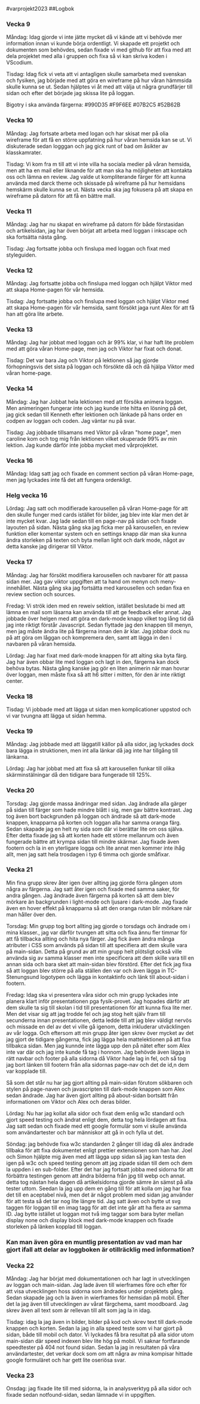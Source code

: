 #varprojekt2023
##Logbok

### Vecka 9
Måndag: Idag gjorde vi inte jätte mycket då vi kände att vi behövde mer information innan vi kunde börja ordentligt. Vi skapade ett projetkt och dokumenten som behövdes, sedan fixade vi med github för att fixa med att dela projektet med alla i gruppen och fixa så vi kan skriva koden i VScodium.

Tisdag: Idag fick vi veta att vi antagligen skulle samarbeta med svenskan och fysiken, jag började med att göra en wireframe på hur våran hämmsida skulle kunna se ut. Sedan hjälptes vi åt med att välja ut några grundfärjer till sidan och efter det började jag skissa lite på loggan.

Bigotry i ska använda färgerna: #990D35   #F9F6EE   #07B2C5   #52B62B

### Vecka 10
Måndag: Jag fortsate arbeta med logan och har skisat mer på olia wireframe för att få en större uppfatning på hur våran hemsida kan se ut. Vi diskuterade sedan logggan och jag gick runt of bad om åsikter av klasskamrater.

Tisdag: Vi kom fra m till att vi inte villa ha sociala medier på våran hemsida, men att ha en mail eller liknande för att man ska ha möjligheten att kontakta oss och lämna en review. Jag valde ut kompliterande färger för att kunna använda med darck theme och skissade på wireframe på hur hemsidans hemskärm skulle kunna se ut. Nästa vecka ska jag fokusera på att skapa en wireframe på datorn för att få en bättre mall.

### Vecka 11
Måndag: Jag har nu skapat en wireframe på datorn för både förstasidan och artikelsidan, jag har öven börjat att arbeta med loggan i inkscape och ska fortsätta nästa gång.

Tisdag: Jag fortsatte jobba och finslupa med loggan och fixat med styleguiden.

### Vecka 12
Måndag: Jag fortsatte jobba och finslupa med loggan och hjälpt Viktor med att skapa Home-pagen för vår hemsida.

Tisdag: Jag fortsatte jobba och finslupa med loggan och hjälpt Viktor med att skapa Home-pagen för vår hemsida, samt försökt jaga runt Alex för att få han att göra lite arbete.

### Vecka 13 
Måndag: Jag har jobbat med loggan och är 99% klar, vi har haft lite problem med att göra våran Home-page, men jag och Viktor har fixat och donat.

Tisdag: Det var bara Jag och Viktor på lektionen så jag gjorde förhopningsvis det sista på loggan och försökte då och då hjälpa Viktor med våran home-page.

### Vecka 14
Måndag: Jag har Jobbat hela lektionen med att försöka animera loggan. Men animeringen fungerar inte och jag kunde inte hitta en lösning på det, jag gick sedan till Kenneth efter lektionen och länkade på hans order en codpen av loggan och coden. Jag väntar nu på svar.

Tisdag: Jag jobbade tillsamans med Viktor på våran "home page", men caroline kom och tog mig från lektionen vilket okuperade 99% av min lektion. Jag kunde därför inte jobba mycket med vårprojektet.

### Vecka 16
Måndag: Idag satt jag och fixade en comment section på våran Home-page, men jag lyckades inte få det att fungera ordenkligt.

### Helg vecka 16
Lördag: Jag satt och modifierade karousellen på våran Home-page för att den skulle funger med cards istället för bilder, jag blev inte klar men det är inte mycket kvar. Jag lade sedan till en page-nav på sidan och fixade layouten på sidan. Nästa gång ska jag ficka mer på karousellen, en review funktion eller komentar system och en settings knapp där man ska kunna ändra storleken på texten och byta mellan light och dark mode, något av detta kanske jag dirigerar till Viktor.

### Vecka 17
Måndag: Jag har försökt modifiera karousellen och navbarer för att passa sidan mer. Jag gav viktor uppgiften att ta hand om menyn och meny-innehållet. Nästa gång ska jag fortsätta med karousellen och sedan fixa en review section och sources.

Fredag: Vi strök iden med en reweiv sektion, istället beslutade bi med att lämna en mail som läsarna kan använda till att ge feedback eller annat. Jag jobbade över helgen med att göra en dark-mode knapp vilket tog lång tid då jag inte riktigt förstår Javascript. Sedan flyttade jag den knappen till menyn, men jag måste ändra lite på färgerna innan den är klar. Jag jobbar dock nu på att göra om låggan och kompremera den, samt att lägga in den i navbaren på våran hemsida.

Lördag: Jag har fixat med dark-mode knappen för att alting ska byta färg. Jag har även obbar lite med loggan och lagt in den, färgerna kan dock behöva bytas. Nästa gång kanske jag gör en liten animerin när man hovrar över loggan, men måste fixa så att h6 sitter i mitten, för den är inte riktigt center.

### Vecka 18
Tisdag: Vi jobbade med att lägga ut sidan men komplicationer uppstod och vi var tvungna att lägga ut sidan hemma.

### Vecka 19
Måndag: Jag jobbade med att läggatill källor på alla sidor, jag lyckades dock bara lägga in struktionen, men int alla länkar då jag inte har tillgång till länkarna.

Lördag: Jag har jobbat med att fixa så att karousellen funkar till olika skärminstälningar då den tidigare bara fungerade till 125%.

### Vecka 20
Torsdag: Jag gjorde massa ändringar med sidan. Jag ändrade alla gärger på sidan till färger som hade mindre blått i sig, men gav bättre kontrast. Jag tog även bort backgrunden på loggan och ändrade så att dark-mode knappen, knapparna på korten och loggan alla har samma oranga färg. Sedan skapade jag en helt ny sida som där vi berättar lite om oss själva. Efter detta fixade jag så att korten hade ett större mellanrum och även fungerade bättre att krympa sidan till mindre skärmar. Jag fixade även footern och la in en yterligare logga och lite annat men kommer inte ihåg allt, men jag satt hela trosdagen i typ 6 timma och gjorde småfixar.

### Vecka 21
Min fina grupp skrev åter igen över allting jag gjorde förra gången utom några av färgerna. Jag satt åter igen och fixade med samma saker, för andra gången. Jag ändrade även färgerna på korten så att dem blev mörkare än backgrunden i light-mode och ljusare i dark-mode. Jag fixade även en hover effekt på knapparna så att den oranga rutan blir mörkare när man håller över den.

Torsdag: Min grupp tog bort allting jag gjorde o torsdags och ändrade om i mina klasser., jag var därför tvungen att sitta och fixa ännu fler timmar för att få tillbacka allting och hita nya färger. Jag fick även ändra många atributer i CSS som används på sidan till att specifiera att dem skulle vara på main-sidan. Detta på grund av att min grupp helt plötsligt också ville använda sig av samma klasser men inte specificera att dem skille vara till en annan sida och bara sket att main-sidan blev förstörd. Efter det fick jag fixa så att loggan blev större på alla ställen den var och även lägga in TC-Stenungsund logotypen och lägga in kontaktinfo och länk till about-sidan i footern.

Fredag: Idag ska vi presentera våra sidor och min grupp lyckades inte planera klart inför presentationen pga fysik-provet. Jag hopades därför att dem skulle ta sig till skolan i tid till presentationen för att kunna fixa lite mer. Men det visar sig att jag trodde fel och jag stog helt själv fram till secunderna innan presentationen, detta ledde till att jag blev väldigt nervös och missade en del av det vi ville gå igenom, detta inkluderar utväcklingen av vår logga. Och eftersom att min grupp åter igen skrev över mycket av det jag gjort de tidigare gångerna, fick jag lägga hela mattelektionen på att fixa tillbakca sidan. Men jag kunnde inte lägga upp den på nätet efter som Alex inte var där och jag inte kunde få tag i honnom. Jag behövde även lägga in rätt navbar och footer på alla sidorna då Viktor hade lag in fel, och så tog jag bort länken till footern från alla sidornas page-nav och det de id,n dem var kopplade till.

Så som det står nu har jag gjort allting på main-sidan förutom sökbaren och stylen på page-naven och javascripten till dark-mode knappen som Alex sedan ändrade. Jag har även gjort allting på about-sidan bortsätt från informationen om Viktor och Alex och deras bilder.

Lördag: Nu har jag kollat alla sidor och fixat dem enlig w3c standard och gjort speed testing och ändrat enligt dem, detta tog hela lördagen att fixa. Jag satt sedan och fixade med ett google formulär som vi skulle använda som användartester och bar människor att gå in och fylla ut det.

Söndag: jag behövde fixa w3c standarden 2 gånger till idag då alex ändrade tillbaka för att fixa dokumentet enligt prettier extensionen som han har. Joel och Simon hjälpte mig även med att lägga upp sidan så jag kan testa den igen på w3c och speed testing genom att jag zipade sidan till dem och dem la uppden i en sub-folder. Efter det har jag fortsatt jobba med sidorna för att förbättra testingen genom att ändra bilderna från jpg till webp och annat. detta tog nästan hela dagen då artikelsidorna gjorde sämre än sämst på alla tester uttom. Seedan la jag upp dem en gång till för att kolla om jag har fixa det till en aceptabel nivå, men det är något problem med sidan jag använder för att testa så det tar nog lite längre tid. Jag satt även och bytte ut svg taggen för loggan till en imag tagg för att det inte går att ha flera av samma ID. Jag bytte istället ut loggan mot två img taggar som bara byter mellan display none och display block med dark-mode knappen och fixade storleken på länken kopplad till loggan.

### Kan man även göra en muntlig presentation av vad man har gjort ifall att delar av loggboken är otillräcklig med information?

### Vecka 22
Måndag: Jag har börjat med dokumentationen och har lagt in utvecklingen av loggan och main-sidan. Jag lade även till wierframes före och efter för att visa utvecklingen hoss sidorna som ändrades under projektets gång. Sedan skapade jag och la även in wierframes för hemsidan på mobil. Efter det la jag även till utvecklingen av vårat färgchema, samt moodboard. Jag skrev även all text som är rellevan till allt som jag la in idag.

Tisdag: idag la jag även in bilder, bilder på kod och skrev text till dark-mode knappen och korten. Sedan la jag in alla speed teste som vi har gjort på sidan, både till mobil och dator. Vi lyckades få bra resultat på alla sidor utom main-sidan där speed indexen blev lite hög på mobil. Vi saknar fortfarande speedtester på 404 not found sidan. Sedan la jag in resultaten på våra användartester, det verkar dock som om att några av mina kompisar hittade google formuläret och har gett lite oseriösa svar.

### Vecka 23
Onsdag: jag fixade lite till med sidorna, la in analysverktyg på alla sidor och fixade sedan notfound-sidan, sedan lämnade vi in uppgiften.
